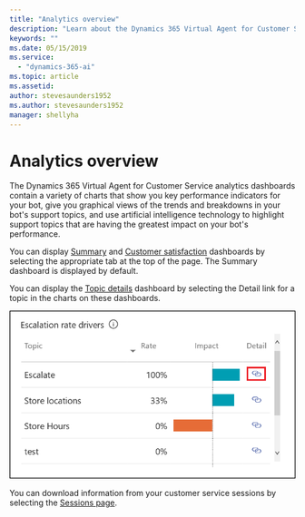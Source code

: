 ```yaml
---
title: "Analytics overview"
description: "Learn about the Dynamics 365 Virtual Agent for Customer Service dashboards."
keywords: ""
ms.date: 05/15/2019
ms.service:
  - "dynamics-365-ai"
ms.topic: article
ms.assetid: 
author: stevesaunders1952
ms.author: stevesaunders1952
manager: shellyha
---
```


# Analytics overview

The Dynamics 365 Virtual Agent for Customer Service analytics dashboards contain a variety of charts that show you key performance indicators for your bot, give you graphical views of the trends and breakdowns in your bot's support topics, and use artificial intelligence technology to highlight support topics that are having the greatest impact on your bot's performance.

You can display [Summary](analytics-summary.md) and [Customer satisfaction](analytics-CSAT.md) dashboards by selecting the appropriate tab at the top of the page. The Summary dashboard is displayed by default.

You can display the [Topic details](analytics-topic-details.md) dashboard by selecting the Detail link for a topic in the charts on these dashboards.

![Topic details link](media/topic-details-link.png)

You can download information from your customer service sessions by selecting the [Sessions page](analytics-sessions.md).
